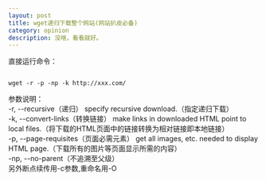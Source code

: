 ```yaml
---
layout: post
title: wget递归下载整个网站(网站扒皮必备)
category: opinion
description: 没啥，看看就好。
---
```


直接运行命令：
<pre><code>
wget -r -p -np -k http://xxx.com/
</code></pre>
参数说明：
<br>
-r, --recursive（递归） specify recursive download.（指定递归下载）
<br>
-k, --convert-links（转换链接） make links in downloaded HTML point to local files.（将下载的HTML页面中的链接转换为相对链接即本地链接）
<br>
-p, --page-requisites（页面必需元素） get all images, etc. needed to display HTML page.（下载所有的图片等页面显示所需的内容）
<br>
-np, --no-parent（不追溯至父级） 
<br>
另外断点续传用-c参数,重命名用-O
